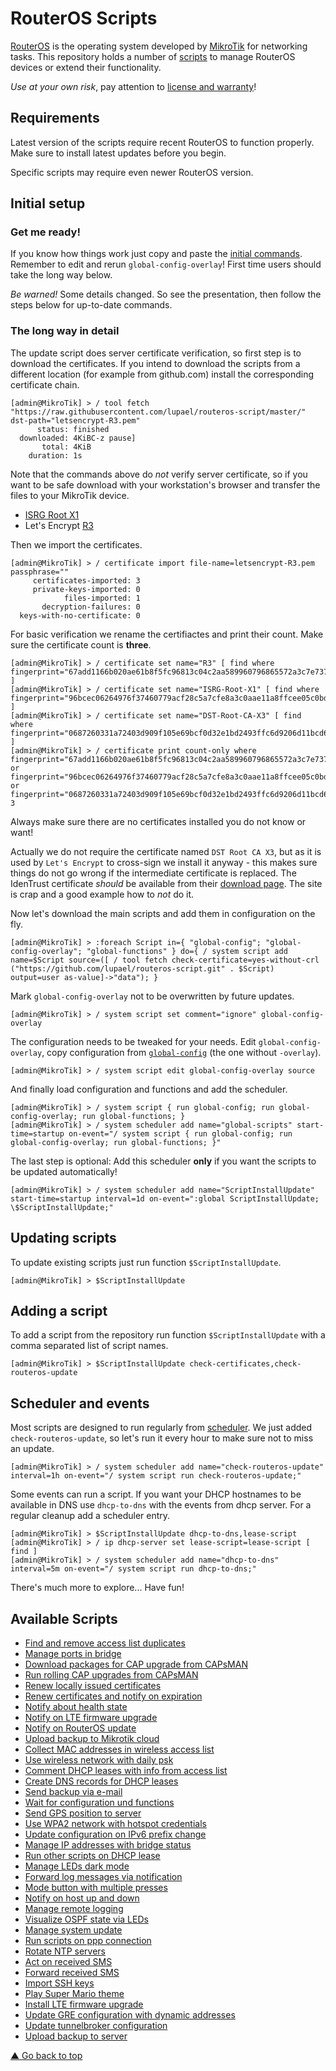 # RouterOS Scripts

[RouterOS](https://mikrotik.com/software) is the operating system developed by [MikroTik](https://mikrotik.com/aboutus) for networking tasks. This repository holds a number of [scripts](https://wiki.mikrotik.com/wiki/Manual:Scripting) to manage RouterOS devices or extend their functionality.

_Use at your own risk_, pay attention to [license and warranty](./#license-and-warranty)!

## Requirements

Latest version of the scripts require recent RouterOS to function properly. Make sure to install latest updates before you begin.

Specific scripts may require even newer RouterOS version.

## Initial setup

### Get me ready!

If you know how things work just copy and paste the [initial commands](initial-commands.md). Remember to edit and rerun `global-config-overlay`! First time users should take the long way below.

_Be warned!_ Some details changed. So see the presentation, then follow the steps below for up-to-date commands.

### The long way in detail

The update script does server certificate verification, so first step is to download the certificates. If you intend to download the scripts from a different location \(for example from github.com\) install the corresponding certificate chain.

```text
[admin@MikroTik] > / tool fetch "https://raw.githubusercontent.com/lupael/routeros-script/master/" dst-path="letsencrypt-R3.pem"
      status: finished
  downloaded: 4KiBC-z pause]
       total: 4KiB
    duration: 1s
```

Note that the commands above do _not_ verify server certificate, so if you want to be safe download with your workstation's browser and transfer the files to your MikroTik device.

* [ISRG Root X1](https://letsencrypt.org/certs/isrgrootx1.pem)
* Let's Encrypt [R3](https://letsencrypt.org/certs/lets-encrypt-r3.pem)

Then we import the certificates.

```text
[admin@MikroTik] > / certificate import file-name=letsencrypt-R3.pem passphrase=""
     certificates-imported: 3
     private-keys-imported: 0
            files-imported: 1
       decryption-failures: 0
  keys-with-no-certificate: 0
```

For basic verification we rename the certifiactes and print their count. Make sure the certificate count is **three**.

```text
[admin@MikroTik] > / certificate set name="R3" [ find where fingerprint="67add1166b020ae61b8f5fc96813c04c2aa589960796865572a3c7e737613dfd" ]
[admin@MikroTik] > / certificate set name="ISRG-Root-X1" [ find where fingerprint="96bcec06264976f37460779acf28c5a7cfe8a3c0aae11a8ffcee05c0bddf08c6" ]
[admin@MikroTik] > / certificate set name="DST-Root-CA-X3" [ find where fingerprint="0687260331a72403d909f105e69bcf0d32e1bd2493ffc6d9206d11bcd6770739" ]
[admin@MikroTik] > / certificate print count-only where fingerprint="67add1166b020ae61b8f5fc96813c04c2aa589960796865572a3c7e737613dfd" or fingerprint="96bcec06264976f37460779acf28c5a7cfe8a3c0aae11a8ffcee05c0bddf08c6" or fingerprint="0687260331a72403d909f105e69bcf0d32e1bd2493ffc6d9206d11bcd6770739"
3
```

Always make sure there are no certificates installed you do not know or want!

Actually we do not require the certificate named `DST Root CA X3`, but as it is used by `Let's Encrypt` to cross-sign we install it anyway - this makes sure things do not go wrong if the intermediate certificate is replaced. The IdenTrust certificate _should_ be available from their [download page](https://www.identrust.com/support/downloads). The site is crap and a good example how to _not_ do it.

Now let's download the main scripts and add them in configuration on the fly.

```text
[admin@MikroTik] > :foreach Script in={ "global-config"; "global-config-overlay"; "global-functions" } do={ / system script add name=$Script source=([ / tool fetch check-certificate=yes-without-crl ("https://github.com/lupael/routeros-script.git" . $Script) output=user as-value]->"data"); }
```

Mark `global-config-overlay` not to be overwritten by future updates.

```text
[admin@MikroTik] > / system script set comment="ignore" global-config-overlay
```

The configuration needs to be tweaked for your needs. Edit `global-config-overlay`, copy configuration from [`global-config`](https://github.com/lupael/routeros-script/tree/9e85375292e2a61be2e37ead362e12e5db25d13e/global-config/README.md) \(the one without `-overlay`\).

```text
[admin@MikroTik] > / system script edit global-config-overlay source
```

And finally load configuration and functions and add the scheduler.

```text
[admin@MikroTik] > / system script { run global-config; run global-config-overlay; run global-functions; }
[admin@MikroTik] > / system scheduler add name="global-scripts" start-time=startup on-event="/ system script { run global-config; run global-config-overlay; run global-functions; }"
```

The last step is optional: Add this scheduler **only** if you want the scripts to be updated automatically!

```text
[admin@MikroTik] > / system scheduler add name="ScriptInstallUpdate" start-time=startup interval=1d on-event=":global ScriptInstallUpdate; \$ScriptInstallUpdate;"
```

## Updating scripts

To update existing scripts just run function `$ScriptInstallUpdate`.

```text
[admin@MikroTik] > $ScriptInstallUpdate
```

## Adding a script

To add a script from the repository run function `$ScriptInstallUpdate` with a comma separated list of script names.

```text
[admin@MikroTik] > $ScriptInstallUpdate check-certificates,check-routeros-update
```

## Scheduler and events

Most scripts are designed to run regularly from [scheduler](https://wiki.mikrotik.com/wiki/Manual:System/Scheduler). We just added `check-routeros-update`, so let's run it every hour to make sure not to miss an update.

```text
[admin@MikroTik] > / system scheduler add name="check-routeros-update" interval=1h on-event="/ system script run check-routeros-update;"
```

Some events can run a script. If you want your DHCP hostnames to be available in DNS use `dhcp-to-dns` with the events from dhcp server. For a regular cleanup add a scheduler entry.

```text
[admin@MikroTik] > $ScriptInstallUpdate dhcp-to-dns,lease-script
[admin@MikroTik] > / ip dhcp-server set lease-script=lease-script [ find ]
[admin@MikroTik] > / system scheduler add name="dhcp-to-dns" interval=5m on-event="/ system script run dhcp-to-dns;"
```

There's much more to explore... Have fun!

## Available Scripts

* [Find and remove access list duplicates](doc/accesslist-duplicates.md)
* [Manage ports in bridge](doc/bridge-port.md)
* [Download packages for CAP upgrade from CAPsMAN](doc/capsman-download-packages.md)
* [Run rolling CAP upgrades from CAPsMAN](doc/capsman-rolling-upgrade.md)
* [Renew locally issued certificates](doc/certificate-renew-issued.md)
* [Renew certificates and notify on expiration](doc/check-certificates.md)
* [Notify about health state](doc/check-health.md)
* [Notify on LTE firmware upgrade](doc/check-lte-firmware-upgrade.md)
* [Notify on RouterOS update](doc/check-routeros-update.md)
* [Upload backup to Mikrotik cloud](doc/cloud-backup.md)
* [Collect MAC addresses in wireless access list](doc/collect-wireless-mac.md)
* [Use wireless network with daily psk](doc/daily-psk.md)
* [Comment DHCP leases with info from access list](doc/dhcp-lease-comment.md)
* [Create DNS records for DHCP leases](doc/dhcp-to-dns.md)
* [Send backup via e-mail](doc/email-backup.md)
* [Wait for configuration und functions](doc/global-wait.md)
* [Send GPS position to server](doc/gps-track.md)
* [Use WPA2 network with hotspot credentials](doc/hotspot-to-wpa.md)
* [Update configuration on IPv6 prefix change](doc/ipv6-update.md)
* [Manage IP addresses with bridge status](doc/ip-addr-bridge.md)
* [Run other scripts on DHCP lease](doc/lease-script.md)
* [Manage LEDs dark mode](doc/leds-mode.md)
* [Forward log messages via notification](doc/log-forward.md)
* [Mode button with multiple presses](doc/mode-button.md)
* [Notify on host up and down](doc/netwatch-notify.md)
* [Manage remote logging](doc/netwatch-syslog.md)
* [Visualize OSPF state via LEDs](doc/ospf-to-leds.md)
* [Manage system update](doc/packages-update.md)
* [Run scripts on ppp connection](doc/ppp-on-up.md)
* [Rotate NTP servers](doc/rotate-ntp.md)
* [Act on received SMS](doc/sms-action.md)
* [Forward received SMS](doc/sms-forward.md)
* [Import SSH keys](doc/ssh-keys-import.md)
* [Play Super Mario theme](doc/super-mario-theme.md)
* [Install LTE firmware upgrade](doc/unattended-lte-firmware-upgrade.md)
* [Update GRE configuration with dynamic addresses](doc/update-gre-address.md)
* [Update tunnelbroker configuration](doc/update-tunnelbroker.md)
* [Upload backup to server](doc/upload-backup.md)

[▲ Go back to top](./#top)

